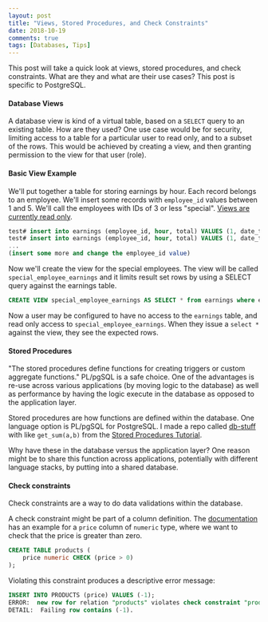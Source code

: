 ```yaml
---
layout: post
title: "Views, Stored Procedures, and Check Constraints"
date: 2018-10-19
comments: true
tags: [Databases, Tips]
---
```


This post will take a quick look at views, stored procedures, and check constraints. What are they and what are their use cases? This post is specific to PostgreSQL.

#### Database Views

A database view is kind of a virtual table, based on a `SELECT` query to an existing table. How are they used? One use case would be for security, limiting access to a table for a particular user to read only, and to a subset of the rows. This would be achieved by creating a view, and then granting permission to the view for that user (role).

#### Basic View Example

We'll put together a table for storing earnings by hour. Each record belongs to an employee. We'll insert some records with `employee_id` values between 1 and 5. We'll call the employees with IDs of 3 or less "special". [Views are currently read only](https://www.postgresql.org/docs/9.2/static/sql-createview.html).

```sql
test# insert into earnings (employee_id, hour, total) VALUES (1, date_trunc('hour', now()), 10);
test# insert into earnings (employee_id, hour, total) VALUES (1, date_trunc('hour', now() + interval '1 hour'), 10);
...
(insert some more and change the employee_id value)
```

Now we'll create the view for the special employees. The view will be called `special_employee_earnings` and it limits result set rows by using a SELECT query against the earnings table.

```sql
CREATE VIEW special_employee_earnings AS SELECT * from earnings where employee_id <= 3;
```

Now a user may be configured to have no access to the `earnings` table, and read only access to `special_employee_earnings`. When they issue a `select *` against the view, they see the expected rows.


#### Stored Procedures

"The stored procedures define functions for creating triggers or custom aggregate functions." PL/pgSQL is a safe choice. One of the advantages is re-use across various applications (by moving logic to the database) as well as performance by having the logic execute in the database as opposed to the application layer.

Stored procedures are how functions are defined within the database. One language option is PL/pgSQL for PostgreSQL. I made a repo called [db-stuff](https://github.com/andyatkinson/db-stuff) with like `get_sum(a,b)` from the [Stored Procedures Tutorial](http://www.postgresqltutorial.com/postgresql-stored-procedures/).

Why have these in the database versus the application layer? One reason might be to share this function across applications, potentially with different language stacks, by putting into a shared database.


#### Check constraints

Check constraints are a way to do data validations within the database.

A check constraint might be part of a column definition. The [documentation](https://www.postgresql.org/docs/9.4/static/ddl-constraints.html) has an example for a `price` column  of `numeric` type, where we want to check that the price is greater than zero.

```sql
CREATE TABLE products (
    price numeric CHECK (price > 0)
);
```

Violating this constraint produces a descriptive error message:

```sql
INSERT INTO PRODUCTS (price) VALUES (-1);
ERROR:  new row for relation "products" violates check constraint "products_price_check"
DETAIL:  Failing row contains (-1).
```
